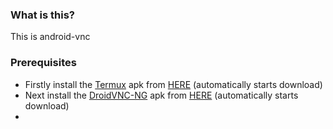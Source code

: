 ### **What is this?**
This is android-vnc
### **Prerequisites**
- Firstly install the [Termux](https://termux.com) apk from [HERE](https://f-droid.org/repo/com.termux_118.apk) (automatically starts download)
- Next install the [DroidVNC-NG](https://github.com/bk138/droidVNC-NG) apk from [HERE](https://f-droid.org/repo/net.christianbeier.droidvnc_ng_18.apk) (automatically starts download)
- 
